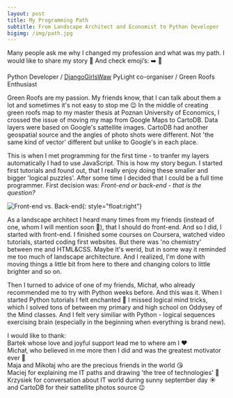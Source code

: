 ```yaml
---
layout: post
title: My Programming Path
subtitle: From Landscape Architect and Economist to Python Developer
bigimg: /img/path.jpg
---
```


Many people ask me why I changed my profession and what was my path. I would like to share my story 🙂 And check emoji’s: ➡️ 🐍

Python Developer / [DjangoGirlsWaw](https://www.facebook.com/DjangoGirlsWarsaw/) PyLight
 co-organiser / Green Roofs Enthusiast

Green Roofs are my passion. My friends know, that I can talk about them a lot and sometimes it's not easy to stop me 😉 In the middle of creating green roofs map to my master thesis at Poznan University of Economics, I crossed the issue of moving my map from Google Maps to CartoDB. Data layers were based on Google's sattellite images. CartoDB had another geospatial source and the angles of photo shots were different. Not 'the same kind of vector' different but unlike to Google's in each place. 

This is when I met programming for the first time - to tranfer my layers automatically I had to use JavaScript. This is how my story begun. I started first tutorials and found out, that I really enjoy doing these smaller and bigger 'logical puzzles'. After some time I decided that I could be a full time programmer. 
First decision was: _Front-end or back-end - that is the question?_ 

![Front-end vs. Back-end](http://i.imgur.com/G7hDEvr.jpg){: style="float:right"}

As a landscape architect I heard many times from my friends (instead of one, whom I will mention soon 🙂), that I should do front-end. And so I did, I started with front-end. I finished some courses on Coursera, watched video tutorials, started coding first websites. But there was 'no chemistry' between me and HTML&CSS. Maybe it's werid, but in some way it reminded me too much of landscape architecture. And I realized, I'm done with moving things a little bit from here to there and changing colors to little brighter and so on. 

Then I turned to advice of one of my friends, Michał, who already recommended me to try with Python weeks before. And this was it. When I started Python tutorials I felt enchanted 🐍 I missed logical mind tricks, which I solved tons of between my primary and high school on Oddysey of the Mind classes. And I felt very similiar with Python - logical sequences exercising brain (especially in the beginning when everything is brand new).

I would like to thank:  
  Bartek whose love and joyful support lead me to where am I ❤️  
  Michał, who believed in me more then I did and was the greatest motivator ever 🚀  
  Maja and Mikołaj who are the precious friends in the world 😘  
  Maciej for explaining me IT paths and drawing 'the tree of technologies' 🌳  
  Krzysiek for conversation about IT world during sunny september day ☀️  
  and CartoDB for their sattellite photos source 😉  
